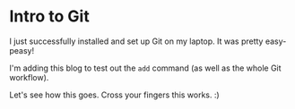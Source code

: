 # Intro to Git
I just successfully installed and set up Git on my laptop. It was pretty easy-peasy!

I'm adding this blog to test out the `add` command (as well as the whole Git workflow).

Let's see how this goes. Cross your fingers this works. :)
